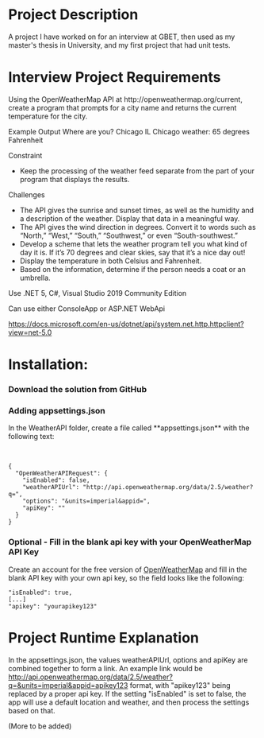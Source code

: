 <h1>Project Description</h1>

<p>A project I have worked on for an interview at GBET, then used as my master's thesis in University, and my first project that had unit tests. </p> 

<h1>Interview Project Requirements</h1>

<p>Using the OpenWeatherMap API at http://openweathermap.org/current, create a program that prompts for a city name and returns the current temperature for the city.</p>

Example Output
Where are you? Chicago IL
Chicago weather:
65 degrees Fahrenheit

Constraint
  - Keep the processing of the weather feed separate from the part of your program that displays the results.

Challenges
  - The API gives the sunrise and sunset times, as well as the humidity and a description of the weather. Display that data in a meaningful way.
  - The API gives the wind direction in degrees. Convert it to words such as “North,” “West,” “South,” “Southwest,” or even “South-southwest.”
  - Develop a scheme that lets the weather program tell you what kind of day it is. If it’s 70 degrees and clear skies, say that it’s a nice day out!
  - Display the temperature in both Celsius and Fahrenheit.
  - Based on the information, determine if the person needs a coat or an umbrella.
 
<p> Use .NET 5, C#, Visual Studio 2019 Community Edition </p>
<p> Can use either ConsoleApp or ASP.NET WebApi </p>

https://docs.microsoft.com/en-us/dotnet/api/system.net.http.httpclient?view=net-5.0

<h1>Installation:</h1>

<h3> Download the solution from GitHub </h3>

<h3> Adding appsettings.json </h3>

<p>In the WeatherAPI folder, create a file called **appsettings.json** with the following text: </p>

<br>

    {
      "OpenWeatherAPIRequest": {
        "isEnabled": false,
        "weatherAPIUrl": "http://api.openweathermap.org/data/2.5/weather?q=",
        "options": "&units=imperial&appid=",
        "apiKey": ""
      }
    }

<h3> Optional - Fill in the blank api key with your OpenWeatherMap API Key </h3>

Create an account for the free version of [OpenWeatherMap](https://openweathermap.org/api) and fill in the blank API key with your own api key, so the field looks like the following:

    "isEnabled": true,
    [...]
    "apikey": "yourapikey123"

<h1> Project Runtime Explanation </h1>

In the appsettings.json, the values weatherAPIUrl, options and apiKey are combined together to form a link. An example link would be http://api.openweathermap.org/data/2.5/weather?q=&units=imperial&appid=apikey123 format, with "apikey123" being replaced by a proper api key. 
If the setting "isEnabled" is set to false, the app will use a default location and weather, and then process the settings based on that.

(More to be added)
